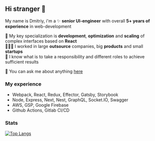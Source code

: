 ## Hi stranger 👋

My name is Dmitriy, i'm a ✨ **senior UI-engineer** with overall **5+ years of experience** in web-development

🔭 My key specialization is **development**, **optimization** and **scaling** of complex interfaces based on **React**  
🧑🏻‍💻 I worked in large **outsource** companies, big **products** and small **startups**  
🚀 I know what is to take a responsibility and different roles to achieve sufficient results

💬 You can ask me about anything [here](https://t.me/toastyboost)

### My experience

- Webpack, React, Redux, Effector, Gatsby, Storybook
- Node, Express, Next, Nest, GraphQL, Socket.IO, Swagger
- AWS, GSP, Google Firebase
- Github Actions, Gitlab CI/CD

### Stats

[![Top Langs](https://github-readme-stats.vercel.app/api/top-langs/?username=toastyboost&layout=compact)](https://github.com/anuraghazra/github-readme-stats)
